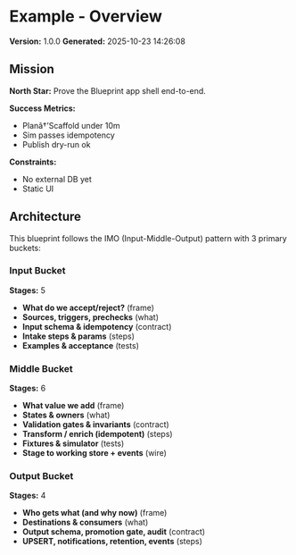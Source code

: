 # Example - Overview

**Version:** 1.0.0
**Generated:** 2025-10-23 14:26:08

## Mission

**North Star:** Prove the Blueprint app shell end-to-end.

**Success Metrics:**
- Planâ†’Scaffold under 10m
- Sim passes idempotency
- Publish dry-run ok

**Constraints:**
- No external DB yet
- Static UI


## Architecture

This blueprint follows the IMO (Input-Middle-Output) pattern with 3 primary buckets:

### Input Bucket

**Stages:** 5

- **What do we accept/reject?** (frame)
- **Sources, triggers, prechecks** (what)
- **Input schema & idempotency** (contract)
- **Intake steps & params** (steps)
- **Examples & acceptance** (tests)

### Middle Bucket

**Stages:** 6

- **What value we add** (frame)
- **States & owners** (what)
- **Validation gates & invariants** (contract)
- **Transform / enrich (idempotent)** (steps)
- **Fixtures & simulator** (tests)
- **Stage to working store + events** (wire)

### Output Bucket

**Stages:** 4

- **Who gets what (and why now)** (frame)
- **Destinations & consumers** (what)
- **Output schema, promotion gate, audit** (contract)
- **UPSERT, notifications, retention, events** (steps)

